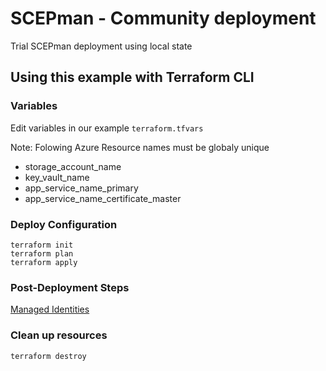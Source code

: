 # SCEPman - Community deployment

Trial SCEPman deployment using local state

## Using this example with Terraform CLI

### Variables

Edit variables in our example `terraform.tfvars`

Note: Folowing Azure Resource names must be globaly unique

- storage_account_name
- key_vault_name
- app_service_name_primary
- app_service_name_certificate_master

### Deploy Configuration

```hcl
terraform init
terraform plan
terraform apply
```

### Post-Deployment Steps

[Managed Identities](https://docs.scepman.com/scepman-deployment/permissions/post-installation-config)

### Clean up resources

```hcl
terraform destroy
```